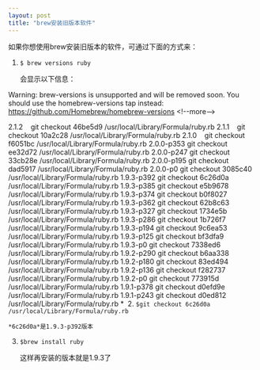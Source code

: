 ```yaml
---
layout: post
title: "brew安装旧版本软件"
---
```


如果你想使用brew安装旧版本的软件，可通过下面的方式来：

 1. `$ brew versions ruby`

	会显示以下信息：

 Warning: brew-versions is unsupported and will be removed soon.
 You should use the homebrew-versions tap instead:
 &nbsp; https://github.com/Homebrew/homebrew-versions
 \<!--more--\>

2.1.2&nbsp;&nbsp;&nbsp; git checkout 46be5d9 /usr/local/Library/Formula/ruby.rb
2.1.1&nbsp;&nbsp;&nbsp; git checkout 10a2c28 /usr/local/Library/Formula/ruby.rb
2.1.0&nbsp;&nbsp;&nbsp; git checkout f6051bc /usr/local/Library/Formula/ruby.rb
2.0.0-p353 git checkout ee32d72 /usr/local/Library/Formula/ruby.rb
2.0.0-p247 git checkout 33cb28e /usr/local/Library/Formula/ruby.rb
2.0.0-p195 git checkout dad5917 /usr/local/Library/Formula/ruby.rb
2.0.0-p0 git checkout 3085c40 /usr/local/Library/Formula/ruby.rb
1.9.3-p392 git checkout 6c26d0a /usr/local/Library/Formula/ruby.rb
1.9.3-p385 git checkout e5b9678 /usr/local/Library/Formula/ruby.rb
1.9.3-p374 git checkout b0f8027 /usr/local/Library/Formula/ruby.rb
1.9.3-p362 git checkout 62b8c63 /usr/local/Library/Formula/ruby.rb
1.9.3-p327 git checkout 1734e5b /usr/local/Library/Formula/ruby.rb
1.9.3-p286 git checkout 1b726f7 /usr/local/Library/Formula/ruby.rb
1.9.3-p194 git checkout 9c6ea53 /usr/local/Library/Formula/ruby.rb
1.9.3-p125 git checkout bf3dfa9 /usr/local/Library/Formula/ruby.rb
1.9.3-p0 git checkout 7338ed6 /usr/local/Library/Formula/ruby.rb
1.9.2-p290 git checkout b6aa338 /usr/local/Library/Formula/ruby.rb
1.9.2-p180 git checkout 83ed494 /usr/local/Library/Formula/ruby.rb
1.9.2-p136 git checkout f282737 /usr/local/Library/Formula/ruby.rb
1.9.2-p0 git checkout 773915d /usr/local/Library/Formula/ruby.rb
1.9.1-p378 git checkout d0efd9e /usr/local/Library/Formula/ruby.rb
1.9.1-p243 git checkout d0ed812 /usr/local/Library/Formula/ruby.rb
* 
2.  `$git checkout 6c26d0a /usr/local/Library/Formula/ruby.rb`

	*6c26d0a*是1.9.3-p392版本

3.  `$brew install ruby`

	这样再安装的版本就是1.9.3了

